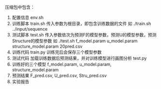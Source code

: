 压缩包中包含：
1. 配置信息 env.sh
2. 训练脚本 train.sh 
    传入参数为根目录，即包含训练数据的文件
    如 ./train.sh ../input/sequence
3. 测试脚本 test.sh 
    传入参数依次为预测F的模型参数，预测U的模型参数，预测Structure的模型参数
    如 ./test.sh f_model.param u_model.param structure_model.param 20pred.csv
4. 训练代码 train.py
    训练完后会保存三个模型参数
5. 测试代码
    加载训练数据后预测结果，并对训练模型进行画图分析 test.py
6. 训练好的三个模型 f_model.param, u_model.param, structure_model.param
7. 预测结果 F_pred.csv, U_pred.csv, Stru_pred.csv
8. 实验报告
